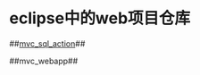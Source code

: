 # eclipse中的web项目仓库



##[mvc_sql_action][1]##


  [1]: https://github.com/QIUKU1204/eclipse_repos_web/blob/master/mvc_sql_action/


##mvc_webapp##

  
  [1]: https://github.com/QIUKU1204/eclipse_repos_web/blob/master/mvc_sql_action/
